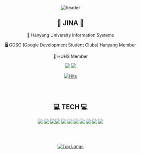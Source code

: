 <div align="center">

![header](https://capsule-render.vercel.app/api?type=waving&color=FFBABA&fontColor=FFFFFF&height=300&section=header&text=KIMJINA&fontSize=90)

## 🌱 JINA 🌱
🏫 Hanyang University Information Systems

🖥 GDSC (Google Development Student Clubs) Hanyang Member

👯 HUHS Member

<a href="https://wlsdk7245.github.io"><img src="https://img.shields.io/badge/Tech Blog-222222?style=flat-square&logo=GitHub&logoColor=white"/></a> <a href='https://www.instagram.com/wlsdk7245/'><img src="https://img.shields.io/badge/Instagram-E4405F?style=flat-square&logo=Instagram&logoColor=white"/></a>

[![Hits](https://hits.seeyoufarm.com/api/count/incr/badge.svg?url=https%3A%2F%2Fgithub.com%2Fwlsdk7245&count_bg=%230E0F0E&title_bg=%23FFBCBC&icon=github.svg&icon_color=%23FFFFFF&title=hits&edge_flat=false)](https://hits.seeyoufarm.com)

<br/>
<br/>

## 💻 TECH 💻
<img src="https://img.shields.io/badge/Javascript-F7DF1E?style=flat-square&logo=JavaScript&logoColor=white"/> <img src="https://img.shields.io/badge/Typescript-3178C6?style=flat-square&logo=TypeScript&logoColor=white"/>
<img src="https://img.shields.io/badge/css-1572B6?style=flat-square&logo=CSS3&logoColor=white"/><img src="https://img.shields.io/badge/Amazon AWS-232F3E?style=flat-square&logo=AmazonAWS&logoColor=white"/> <img src="https://img.shields.io/badge/MySQL-4479A1?style=flat-square&logo=MySQL&logoColor=white"/> <img src="https://img.shields.io/badge/C++-00599C?style=flat-square&logo=C%2B%2B&logoColor=white"/> <img src="https://img.shields.io/badge/C-A8B9CC?style=flat-square&logo=C&logoColor=white"/> <img src="https://img.shields.io/badge/MongoDB-47A248?style=flat-square&logo=MongoDB&logoColor=white"/> <img src="https://img.shields.io/badge/Next.js-000000?style=flat-square&logo=Next.js&logoColor=white"/> <img src="https://img.shields.io/badge/React-61DAFB?style=flat-square&logo=React&logoColor=white"/> <img src="https://img.shields.io/badge/ReactQuery-FF4154?style=flat-square&logo=ReactQuery&logoColor=white"/>

<br/>
<br/>

  [![Top Langs](https://github-readme-stats.vercel.app/api/top-langs/?username=anuraghazra&layout=compact&theme=dracula)](https://github.com/anuraghazra/github-readme-stats)

</div>
